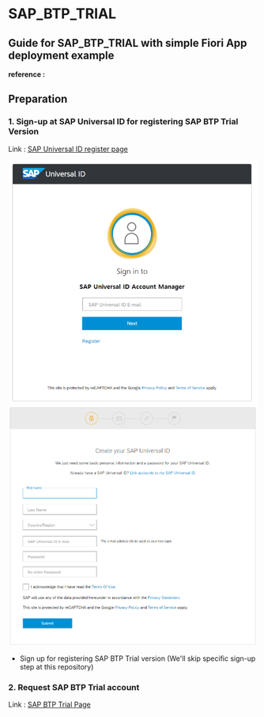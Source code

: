 # SAP_BTP_TRIAL
## Guide for SAP_BTP_TRIAL with simple Fiori App deployment example

<b>reference : </b>

## Preparation

### 1. Sign-up at SAP Universal ID for registering <b>SAP BTP Trial Version</b>
Link : <span><a href="https://account.sap.com/core/login-native"><u>SAP Universal ID register page</u></a></span>

![Image1]
![Image2]

* Sign up for registering SAP BTP Trial version (We'll skip specific sign-up step at this repository)

### 2. Request SAP BTP Trial account
Link : <a href="https://account.hanatrial.ondemand.com">SAP BTP Trial Page</a>

[Image1]: /img/1_SAP_register.png
[Image2]: /img/2_SAP_Register.png
[Image3]: /img/3_SAP%20BTP%20Trial%20Home%20page.png
[Image4]: /img/4_Create%20Subaccount.png
[Image5]: /img/5_Subaccount%20Created.png
[Image6]: /img/6_Enable%20Cloud%20Foundry_1.png
[Image7]: /img/7_Enable%20Cloud%20Foundry_2.png
[Image8]: /img/8_Enable%20Cloud%20Foundry_3.png
[Image9]: /img/9_Create%20Cloud%20Foundry%20Space_1.png
[Image10]: /img/10_Create%20Cloud%20Foundry%20Space_2.png
[Image11]: /img/11_Create%20Cloud%20Foundry%20Space_3.png
[Image12]: /img/12_Create%20Instances%20and%20Subscriptions%20for%20SAP%20BAS_1.png
[Image13]: /img/13_Create%20Instances%20and%20Subscriptions%20for%20SAP%20BAS_2.png
[Image14]: /img/14_Create%20SAP%20BAS%20Project%20Dev%20Spaces_1.png
[Image15]: /img/15_Create%20SAP%20BAS%20Project%20Dev%20Spaces_2.png
[Image16]: /img/16_Create%20SAP%20BAS%20Project%20Dev%20Spaces_3.png
[image17]: /img/17_Create%20SAP%20BAS%20Project%20Dev%20Spaces_4.png

